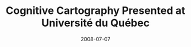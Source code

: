 ---
date: 2008-07-07
title: "Cognitive Cartography Presented at Université du Québec"
source: SoIC News
sourceUrl: http://www.slis.indiana.edu/news/story.php?story_id=1772
pdfLink: 20080707-borner-cognitive-cartography.pdf
---